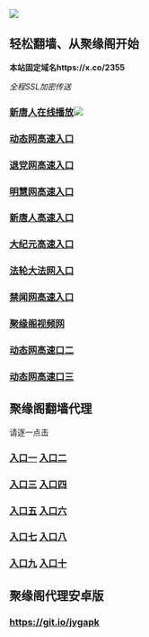 
![](https://raw.githubusercontent.com/hao369/a/master/j.jpg)



## 轻松翻墙、从聚缘阁开始

**本站固定域名https://x.co/2355**

_全程SSL加密传送_

###  [新唐人在线播放](http://xtra.1jje.lvuk.cf)![](https://raw.githubusercontent.com/hao369/a/master/benzoutuijian.gif)

### [动态网高速入口](https://0dtjf6gvye.execute-api.ap-northeast-2.amazonaws.com/n/?id=2)

### [退党网高速入口](https://0dtjf6gvye.execute-api.ap-northeast-2.amazonaws.com/n/?id=8)

### [明慧网高速入口](https://0dtjf6gvye.execute-api.ap-northeast-2.amazonaws.com/n/?id=3)

### [新唐人高速入口](https://0dtjf6gvye.execute-api.ap-northeast-2.amazonaws.com/n/?id=5)

### [大纪元高速入口](https://0dtjf6gvye.execute-api.ap-northeast-2.amazonaws.com/n/?id=7)

### [法轮大法网入口](https://0dtjf6gvye.execute-api.ap-northeast-2.amazonaws.com/n/?id=15)

### [禁闻网高速入口](https://0dtjf6gvye.execute-api.ap-northeast-2.amazonaws.com/n/?id=16)
###  [聚缘阁视频网](http://tv1.1jje.lvuk.cf)



###  [动态网高速口二](https://x.co/ddg)

###  [动态网高速口三](https://x.co/ddf)



## 聚缘阁翻墙代理 

请逐一点击

### **[入口一](https://s3.amazonaws.com/dtw/jyg.html)** **[入口二](https://s3.ap-northeast-2.amazonaws.com/haojyg/jyg.html)**

### **[入口三](https://s3-ap-southeast-1.amazonaws.com/jyg4/jyg.html)**  **[入口四](https://s3-ap-northeast-1.amazonaws.com/jyg9/jyg.html)**

### **[入口五](https://s3.ap-south-1.amazonaws.com/jyg5/jyg.html)**  **[入口六](https://s3-us-west-2.amazonaws.com/jyg7/jyg.html)**


###  **[入口七](https://s3-us-west-1.amazonaws.com/jyg6/jyg.html)**  **[入口八](https://s3-eu-west-1.amazonaws.com/jyg8/jyg.html)**


###  **[入口九](https://s3.eu-central-1.amazonaws.com/jyg3/jyg.html)**  **[入口十](https://s3-ap-southeast-2.amazonaws.com/jyg1/jyg.html)**

##  聚缘阁代理安卓版

### https://git.io/jygapk


